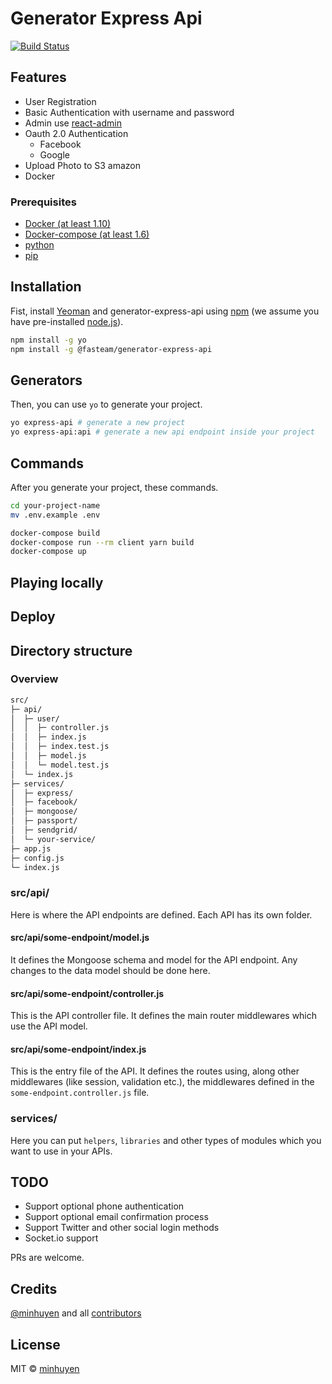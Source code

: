 # Generator Express Api

[![Build Status](https://travis-ci.org/minhuyen/generator-express-api.svg?branch=develop)](https://travis-ci.org/minhuyen/generator-express-api)

## Features

- User Registration
- Basic Authentication with username and password
- Admin use [react-admin](https://github.com/marmelab/react-admin)
- Oauth 2.0 Authentication
  - Facebook
  - Google
- Upload Photo to S3 amazon
- Docker

### Prerequisites

- [Docker (at least 1.10)](https://www.docker.com/)
- [Docker-compose (at least 1.6)](https://docs.docker.com/compose/install/)
- [python](https://www.python.org/)
- [pip](https://pip.pypa.io/en/stable/installing/)

## Installation

Fist, install [Yeoman](http://yeoman.io) and generator-express-api using [npm](https://www.npmjs.com/) (we assume you have pre-installed [node.js](https://nodejs.org/)).

```bash
npm install -g yo
npm install -g @fasteam/generator-express-api
```

## Generators

Then, you can use `yo` to generate your project.

```bash
yo express-api # generate a new project
yo express-api:api # generate a new api endpoint inside your project
```

## Commands

After you generate your project, these commands.

```bash
cd your-project-name
mv .env.example .env

docker-compose build
docker-compose run --rm client yarn build
docker-compose up
```

## Playing locally

## Deploy

## Directory structure

### Overview

```bash
src/
├─ api/
│  ├─ user/
│  │  ├─ controller.js
│  │  ├─ index.js
│  │  ├─ index.test.js
│  │  ├─ model.js
│  │  └─ model.test.js
│  └─ index.js
├─ services/
│  ├─ express/
│  ├─ facebook/
│  ├─ mongoose/
│  ├─ passport/
│  ├─ sendgrid/
│  └─ your-service/
├─ app.js
├─ config.js
└─ index.js
```

### src/api/

Here is where the API endpoints are defined. Each API has its own folder.

#### src/api/some-endpoint/model.js

It defines the Mongoose schema and model for the API endpoint. Any changes to the data model should be done here.

#### src/api/some-endpoint/controller.js

This is the API controller file. It defines the main router middlewares which use the API model.

#### src/api/some-endpoint/index.js

This is the entry file of the API. It defines the routes using, along other middlewares (like session, validation etc.), the middlewares defined in the `some-endpoint.controller.js` file.

### services/

Here you can put `helpers`, `libraries` and other types of modules which you want to use in your APIs.

## TODO

- Support optional phone authentication
- Support optional email confirmation process
- Support Twitter and other social login methods
- Socket.io support

PRs are welcome.

## Credits

[@minhuyen](https://github.com/minhuyen) and all [contributors](https://github.com/minhuyen/generator-express-api/graphs/contributors)

## License

MIT © [minhuyen](https://github.com/minhuyen)
